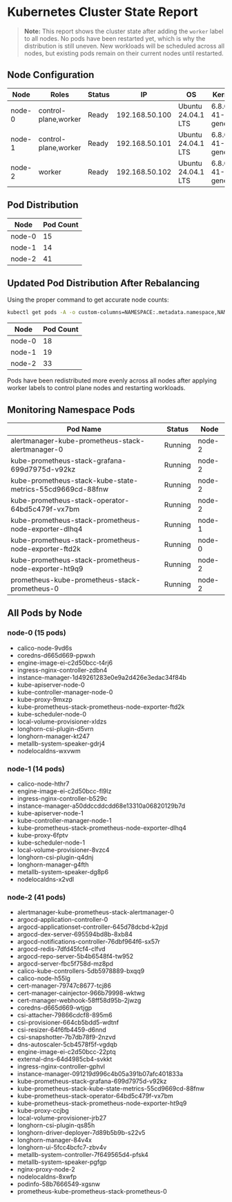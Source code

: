 # Kubernetes Cluster State Report

> **Note:** This report shows the cluster state after adding the `worker` label
> to all nodes. No pods have been restarted yet, which is why the distribution
> is still uneven. New workloads will be scheduled across all nodes, but
> existing pods remain on their current nodes until restarted.

## Node Configuration

| Node    | Roles                  | Status | IP            | OS                | Kernel            | Container Runtime |
|---------|------------------------|--------|---------------|-------------------|-------------------|------------------|
| node-0  | control-plane,worker   | Ready  | 192.168.50.100 | Ubuntu 24.04.1 LTS | 6.8.0-41-generic | containerd://1.7.24 |
| node-1  | control-plane,worker   | Ready  | 192.168.50.101 | Ubuntu 24.04.1 LTS | 6.8.0-41-generic | containerd://1.7.24 |
| node-2  | worker                 | Ready  | 192.168.50.102 | Ubuntu 24.04.1 LTS | 6.8.0-41-generic | containerd://1.7.24 |

## Pod Distribution

| Node    | Pod Count |
|---------|-----------|
| node-0  | 15        |
| node-1  | 14        |
| node-2  | 41        |

## Updated Pod Distribution After Rebalancing

Using the proper command to get accurate node counts:

```bash
kubectl get pods -A -o custom-columns=NAMESPACE:.metadata.namespace,NAME:.metadata.name,NODE:.spec.nodeName | grep -v "^NAMESPACE" | awk '{print $3}' | sort | uniq -c
```

| Node    | Pod Count |
|---------|-----------|
| node-0  | 18        |
| node-1  | 19        |
| node-2  | 33        |

Pods have been redistributed more evenly across all nodes after applying worker labels to control plane nodes and restarting workloads.

## Monitoring Namespace Pods

| Pod Name                                               | Status  | Node    |
|--------------------------------------------------------|---------|---------|
| alertmanager-kube-prometheus-stack-alertmanager-0      | Running | node-2  |
| kube-prometheus-stack-grafana-699d7975d-v92kz          | Running | node-2  |
| kube-prometheus-stack-kube-state-metrics-55cd9669cd-88fnw | Running | node-2  |
| kube-prometheus-stack-operator-64bd5c479f-vx7bm        | Running | node-2  |
| kube-prometheus-stack-prometheus-node-exporter-dlhq4   | Running | node-1  |
| kube-prometheus-stack-prometheus-node-exporter-ftd2k   | Running | node-0  |
| kube-prometheus-stack-prometheus-node-exporter-ht9q9   | Running | node-2  |
| prometheus-kube-prometheus-stack-prometheus-0          | Running | node-2  |

## All Pods by Node

### node-0 (15 pods)

- calico-node-9vd6s
- coredns-d665d669-ppwxh
- engine-image-ei-c2d50bcc-t4rj6
- ingress-nginx-controller-zdbn4
- instance-manager-1d49261283e0e9a2d426e3edac34f84b
- kube-apiserver-node-0
- kube-controller-manager-node-0
- kube-proxy-9mxzp
- kube-prometheus-stack-prometheus-node-exporter-ftd2k
- kube-scheduler-node-0
- local-volume-provisioner-xldzs
- longhorn-csi-plugin-d5vrn
- longhorn-manager-kt247
- metallb-system-speaker-gdrj4
- nodelocaldns-wxvwm

### node-1 (14 pods)

- calico-node-hthr7
- engine-image-ei-c2d50bcc-fl9lz
- ingress-nginx-controller-b529c
- instance-manager-a50ddccddcdd68e13310a06820129b7d
- kube-apiserver-node-1
- kube-controller-manager-node-1
- kube-prometheus-stack-prometheus-node-exporter-dlhq4
- kube-proxy-6fptv
- kube-scheduler-node-1
- local-volume-provisioner-8vzc4
- longhorn-csi-plugin-q4dnj
- longhorn-manager-g4fth
- metallb-system-speaker-dg8p6
- nodelocaldns-x2vdl

### node-2 (41 pods)

- alertmanager-kube-prometheus-stack-alertmanager-0
- argocd-application-controller-0
- argocd-applicationset-controller-645d78dcbd-k2pjd
- argocd-dex-server-695594bd8b-8xb84
- argocd-notifications-controller-76dbf964f6-sx57r
- argocd-redis-7dfd45fcf4-clfvd
- argocd-repo-server-5b4b6548f4-tw952
- argocd-server-fbc5f758d-mz8pd
- calico-kube-controllers-5db5978889-bxqq9
- calico-node-h55lg
- cert-manager-79747c8677-tcj86
- cert-manager-cainjector-966b79998-wktwg
- cert-manager-webhook-58ff58d95b-2jwzg
- coredns-d665d669-wtjgp
- csi-attacher-79866cdcf8-895m6
- csi-provisioner-664cb5bdd5-wdtnf
- csi-resizer-64f6fb4459-d6nnd
- csi-snapshotter-7b7db78f9-2nzvd
- dns-autoscaler-5cb4578f5f-vgdqb
- engine-image-ei-c2d50bcc-22ptq
- external-dns-64d4985cb4-svkkt
- ingress-nginx-controller-gphvl
- instance-manager-091219d996c4b05a391b07afc401833a
- kube-prometheus-stack-grafana-699d7975d-v92kz
- kube-prometheus-stack-kube-state-metrics-55cd9669cd-88fnw
- kube-prometheus-stack-operator-64bd5c479f-vx7bm
- kube-prometheus-stack-prometheus-node-exporter-ht9q9
- kube-proxy-ccjbg
- local-volume-provisioner-jrb27
- longhorn-csi-plugin-qs85h
- longhorn-driver-deployer-7d89b5b9b-s22v5
- longhorn-manager-84v4x
- longhorn-ui-5fcc4bcfc7-zbv4v
- metallb-system-controller-7f649565d4-pfsk4
- metallb-system-speaker-pgfgp
- nginx-proxy-node-2
- nodelocaldns-8xwfp
- podinfo-58b7666549-xgsnw
- prometheus-kube-prometheus-stack-prometheus-0
